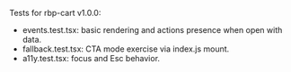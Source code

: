 <!-- BEGIN RBP GENERATED: cart-drawer-v1 -->
Tests for rbp-cart v1.0.0:
- events.test.tsx: basic rendering and actions presence when open with data.
- fallback.test.tsx: CTA mode exercise via index.js mount.
- a11y.test.tsx: focus and Esc behavior.
<!-- END RBP GENERATED: cart-drawer-v1 -->
